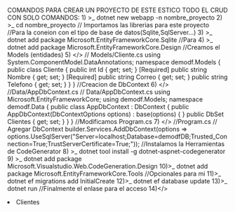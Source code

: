 COMANDOS PARA CREAR UN PROYECTO DE ESTE ESTICO TODO EL CRUD CON SOLO COMANDOS:
      1) >_ dotnet new webapp -n nombre_proyecto 
      2) >_ cd nombre_proyecto
              // Importamos las librerias para este proyecto
              //Para la coneion con el tipo de base de datos(Sqlite,SqlServer...)
      3) >_ dotnet add package Microsoft.EntityFrameworkCore.Sqlite
              //Para 
      4) >_ dotnet add package Microsoft.EntityFrameworkCore.Design
              //Creamos el Models (entidades)
      5) </>
               // Models/Cliente.cs
                using System.ComponentModel.DataAnnotations;
                namespace demodf.Models
                {
                    public class Cliente
                    {
                        public int Id { get; set; }
                        [Required]
                        public string Nombre { get; set; }
                        [Required]
                        public string Correo { get; set; }
                        public string Telefono { get; set; }
                    }
                }
              //Creacion de DbContext
      6) </> 
              //Data/AppDbContext.cs
              // Data/AppDbContext.cs
              using Microsoft.EntityFrameworkCore;
              using demodf.Models;
              namespace demodf.Data
              {
                  public class AppDbContext : DbContext
                  {
                      public AppDbContext(DbContextOptions<AppDbContext> options) : base(options) { }
                      public DbSet<Cliente> Clientes { get; set; }
                  }
              }
                //Modificamos Program.cs
        7) </>
                //Program.cs
                // Agregar DbContext
                builder.Services.AddDbContext<AppDbContext>(options =>
                options.UseSqlServer("Server=localhost;Database=demodfDB;Trusted_Connection=True;TrustServerCertificate=True;"));
                //Instalamos la Herramientas de CodeGenerator
        8) >_ dotnet tool install -g dotnet-aspnet-codegenerator
        9) >_ dotnet add package Microsoft.Visualstudio.Web.CodeGeneration.Design
        10)>_ dotnet add package Microsoft.EntityFrameworkCore.Tools
        //Opcionales para mi
        11)>_ dotnet ef migrations add InitialCreate
        12)>_ dotnet ef database update
        13)>_ dotnet run
//Finalmente el enlase para el acceso
        14)</>
        <li class="nav-item">
            <a class="nav-link text-dark" asp-page="/Clientes/Index">Clientes</a>
        </li>


                
